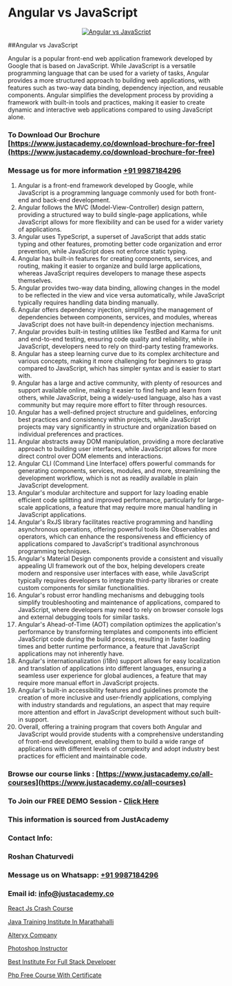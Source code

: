 # Angular vs JavaScript

<p align="center">
  <a href="https://justacademy.co/course-detail/angular-training">
    <img src="https://justacademy.co/storage2/course_image/1676637041_course_image.webp" alt="Angular vs JavaScript">
  </a>
</p>
##Angular vs JavaScript

Angular is a popular front-end web application framework developed by Google that is based on JavaScript. While JavaScript is a versatile programming language that can be used for a variety of tasks, Angular provides a more structured approach to building web applications, with features such as two-way data binding, dependency injection, and reusable components. Angular simplifies the development process by providing a framework with built-in tools and practices, making it easier to create dynamic and interactive web applications compared to using JavaScript alone.
### To Download Our Brochure [https://www.justacademy.co/download-brochure-for-free](https://www.justacademy.co/download-brochure-for-free)
### Message us for more information [+91 9987184296](https://api.whatsapp.com/send?phone=919987184296)
1) Angular is a front-end framework developed by Google, while JavaScript is a programming language commonly used for both front-end and back-end development.
2) Angular follows the MVC (Model-View-Controller) design pattern, providing a structured way to build single-page applications, while JavaScript allows for more flexibility and can be used for a wider variety of applications.
3) Angular uses TypeScript, a superset of JavaScript that adds static typing and other features, promoting better code organization and error prevention, while JavaScript does not enforce static typing.
4) Angular has built-in features for creating components, services, and routing, making it easier to organize and build large applications, whereas JavaScript requires developers to manage these aspects themselves.
5) Angular provides two-way data binding, allowing changes in the model to be reflected in the view and vice versa automatically, while JavaScript typically requires handling data binding manually.
6) Angular offers dependency injection, simplifying the management of dependencies between components, services, and modules, whereas JavaScript does not have built-in dependency injection mechanisms.
7) Angular provides built-in testing utilities like TestBed and Karma for unit and end-to-end testing, ensuring code quality and reliability, while in JavaScript, developers need to rely on third-party testing frameworks.
8) Angular has a steep learning curve due to its complex architecture and various concepts, making it more challenging for beginners to grasp compared to JavaScript, which has simpler syntax and is easier to start with.
9) Angular has a large and active community, with plenty of resources and support available online, making it easier to find help and learn from others, while JavaScript, being a widely-used language, also has a vast community but may require more effort to filter through resources.
10) Angular has a well-defined project structure and guidelines, enforcing best practices and consistency within projects, while JavaScript projects may vary significantly in structure and organization based on individual preferences and practices.
11) Angular abstracts away DOM manipulation, providing a more declarative approach to building user interfaces, while JavaScript allows for more direct control over DOM elements and interactions.
12) Angular CLI (Command Line Interface) offers powerful commands for generating components, services, modules, and more, streamlining the development workflow, which is not as readily available in plain JavaScript development.
13) Angular's modular architecture and support for lazy loading enable efficient code splitting and improved performance, particularly for large-scale applications, a feature that may require more manual handling in JavaScript applications.
14) Angular's RxJS library facilitates reactive programming and handling asynchronous operations, offering powerful tools like Observables and operators, which can enhance the responsiveness and efficiency of applications compared to JavaScript's traditional asynchronous programming techniques.
15) Angular's Material Design components provide a consistent and visually appealing UI framework out of the box, helping developers create modern and responsive user interfaces with ease, while JavaScript typically requires developers to integrate third-party libraries or create custom components for similar functionalities.
16) Angular's robust error handling mechanisms and debugging tools simplify troubleshooting and maintenance of applications, compared to JavaScript, where developers may need to rely on browser console logs and external debugging tools for similar tasks.
17) Angular's Ahead-of-Time (AOT) compilation optimizes the application's performance by transforming templates and components into efficient JavaScript code during the build process, resulting in faster loading times and better runtime performance, a feature that JavaScript applications may not inherently have.
18) Angular's internationalization (i18n) support allows for easy localization and translation of applications into different languages, ensuring a seamless user experience for global audiences, a feature that may require more manual effort in JavaScript projects.
19) Angular's built-in accessibility features and guidelines promote the creation of more inclusive and user-friendly applications, complying with industry standards and regulations, an aspect that may require more attention and effort in JavaScript development without such built-in support.
20) Overall, offering a training program that covers both Angular and JavaScript would provide students with a comprehensive understanding of front-end development, enabling them to build a wide range of applications with different levels of complexity and adopt industry best practices for efficient and maintainable code.

### Browse our course links : [https://www.justacademy.co/all-courses](https://www.justacademy.co/all-courses) 
### To Join our FREE DEMO Session - [Click Here](https://www.justacademy.co/register-for-course-demo)


### This information is sourced from JustAcademy
### Contact Info:
### Roshan Chaturvedi
### Message us on Whatsapp: [+91 9987184296](https://api.whatsapp.com/send?phone=919987184296)
### Email id: [info@justacademy.co](mailto:info@justacademy.co)
                
[React Js Crash Course](https://www.linkedin.com/pulse/react-js-crash-course-software-training-mountain-view-2dpze?trackingId=EaqllQreuCC7WalBHRSgWw%3D%3D&lipi=urn%3Ali%3Apage%3Ad_flagship3_company_admin%3BmPS%2BIVBvQs6ee2jjU4LMiw%3D%3D)

[Java Training Institute In Marathahalli](https://www.linkedin.com/pulse/java-training-institute-marathahalli-justacademy-chandigarh-1ka5e?trackingId=whOqpN9hghNQDHdjtM49DA%3D%3D&lipi=urn%3Ali%3Apage%3Ad_flagship3_company_admin%3BihWdGtFLSGiUoHftbcLC7g%3D%3D)

[Alteryx Company](https://medium.com/@mahi3106/alteryx-company-6cd03f7cdbbe)

[Photoshop Instructor](https://medium.com/@negishivu99/photoshop-instructor-f2c1e66e52e8)

[Best Institute For Full Stack Developer](https://justacademyin.github.io/justacademy/best-institute-for-full-stack-developer)

[Php Free Course With Certificate](https://justacademyin.github.io/justacademy/php-free-course-with-certificate)

